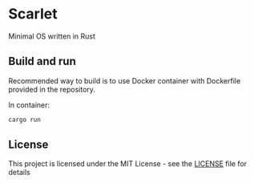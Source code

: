 # Scarlet
Minimal OS written in Rust

## Build and run

Recommended way to build is to use Docker container with Dockerfile provided in the repository.

In container:

```bash
cargo run
```

## License

This project is licensed under the MIT License - see the [LICENSE](LICENSE) file for details
